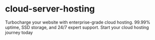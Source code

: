 # cloud-server-hosting
Turbocharge your website with enterprise-grade cloud hosting. 99.99% uptime, SSD storage, and 24/7 expert support. Start your cloud hosting journey today
